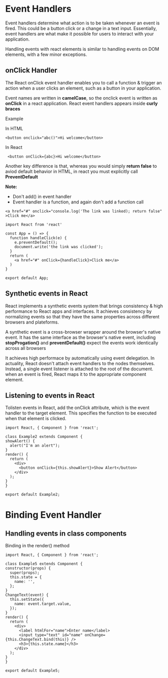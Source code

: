<div>
<h1>Event Handlers</h1>
<p>Event handlers determine what action is to be taken whenever an event is fired. This could be a button click or a change in a text input. Essentially, event handlers are what make it possible for users to interact with your application.</p>
<p>Handling events with react elements is similar to handling events on DOM elements, with a few minor exceptions.</p>
</div>
<div>
  <h2>onClick Handler</h2>
  <p>The React onClick event handler enables you to call a function & trigger an action when a user clicks an element, such as a button in your application.</p>
  <p>Event names are written in <strong>camelCase</strong>, so the onclick event is written as <strong>onClick</strong> in a react application. React event handlers appears inside <strong>curly braces</strong></p>
</div>
<div>
  <p>Example</p>
  <p>In HTML</p>

   ```
   <button onclick="abc()">Hi welcome</button>
   ```
  <p>In React</p>
  
  ```
   <button onClick={abc}>Hi welcome</button>
   ``` 
</div>
<div>
  <p>Another key difference is that, whereas you would simply <strong>return false</strong> to aviod default behavior in HTML, in react you must explicitly call <strong>PreventDefault</strong></p>
<span><strong>Note:</strong></span> 
<ul>
  <li>Don't add() in event handler</li>
  <li>Event handler is a function, and again don't add a function call</li>
</ul>
  
  ```
  <a href="#" onclick="console.log('The link was linked); return false" >Click me</a>
  ```
  
  ```
  import React from 'react'

  const App = () => {
    function handleClick(e) {
      e.preventDefault();
      document.write('the link was clicked');
    }
    return (
      <a href="#" onClick={handleClick}>Click me</a>
    )
  }

  export default App;
  ```

</div>
<div>
  <h2>Synthetic events in React</h2>
  <p>React implements a synthetic events system that brings consistency & high performance to React apps and interfaces. It achieves consistency by normalizing events so that they have the same properties across different browsers and plateforms.</p>
  <p>A synthetic event is a cross-browser wrapper around the browser's native event. It has the same interface as the browser's native event, including <strong>stopProgation()</strong> and <strong>preventDefault()</strong> expect the events work identically across all browsers</p>
  <p>It achieves high performace by automatically using event delegation. In actuality, React doesn't attach event handlers to the nodes themselves. Instead, a single event listener is attached to the root of the document. when an event is fired, React maps it to the appropriate component element.</p>
</div>
<div>
  <h2>Listening to events in React</h2>
  <p>Tolisten events in React, add the onClick attribute, which is the event handler to the target element. This specifies the function to be executed when that element is clicked.</p>
  
  ```
  import React, { Component } from 'react';

class Example2 extends Component {
  showAlert() {
    alert("I'm an alert");
  }
  render() {
    return (
      <div>
        <button onClick={this.showAlert}>Show Alert</button>
      </div>
    );
  }
}

export default Example2;
```
</div>

<div>
  <h1>Binding Event Handler</h1>
</div>
<div>
  <h2>Handling events in class components</h2
  <h2>Binding in the render() method</h2>
  
  ```
  import React, { Component } from 'react';

class Example5 extends Component {
  constructor(props) {
    super(props);
    this.state = {
      name: '',
    };
  }
  ChangeText(event) {
    this.setState({
      name: event.target.value,
    });
  }
  render() {
    return (
      <div>
        <label htmlFor="name">Enter name</label>
        <input type="text" id="name" onChange={this.ChangeText.bind(this)} />
        <h3>{this.state.name}</h3>
      </div>
    );
  }
}

export default Example5;
```
</div>
